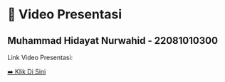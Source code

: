# 🎥 Video Presentasi

## Muhammad Hidayat Nurwahid - 22081010300

Link Video Presentasi:

[➡️ Klik Di Sini](https://drive.google.com/file/d/1Fro4QlhsM7HHlqy2D16WxKdIE77LYsoc/view?usp=sharing)